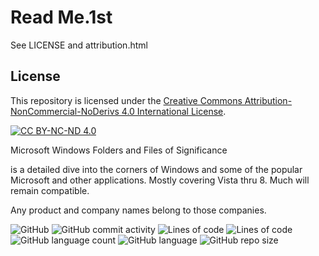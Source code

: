 # Read Me.1st

See LICENSE and attribution.html

## License

This repository is licensed under the [Creative Commons Attribution-NonCommercial-NoDerivs 4.0 International License](https://creativecommons.org/licenses/by-nc-nd/4.0/).

[![CC BY-NC-ND 4.0](https://licensebuttons.net/l/by-nc-nd/4.0/88x31.png)](https://creativecommons.org/licenses/by-nc-nd/4.0/)

Microsoft Windows Folders and Files of Significance

is a detailed dive into the corners of Windows and some of the popular Microsoft and other applications. Mostly covering Vista thru 8. Much will remain compatible.

Any product and company names belong to those companies.

![GitHub](https://img.shields.io/github/license/Computer-Tsu/Windows-Files-and-Folders)
![GitHub commit activity](https://img.shields.io/github/commit-activity/m/Computer-Tsu/Windows-Files-and-Folders)
![Lines of code](https://img.shields.io/tokei/lines/github.com/Computer-Tsu/Windows-Files-and-Folders)
![Lines of code](https://img.shields.io/tokei/lines/github/Computer-Tsu/Windows-Files-and-Folders)
![GitHub language count](https://img.shields.io/github/languages/count/Computer-Tsu/Windows-Files-and-Folders)
![GitHub language](https://img.shields.io/github/languages/top/Computer-Tsu/Windows-Files-and-Folders)
![GitHub repo size](https://img.shields.io/github/repo-size/Computer-Tsu/Windows-Files-and-Folders)


